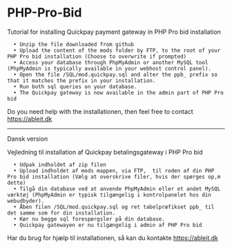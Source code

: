 # PHP-Pro-Bid

Tutorial for installing Quickpay payment gateway in PHP Pro bid installation
      

      • Unzip the file downloaded from github
      • Upload the content of the mods folder by FTP, to the root of your PHP Pro bid installation (Choose to overwrite if prompted)
      • Access your database through PhpMyAdmin or another MySQL tool (PhpMyAdmin is typically available in your webhost control panel).
      • Open the file /SQL/mod.quickpay.sql and alter the ppb_ prefix so that it matches the prefix in your installation.
      • Run both sql queries on your database.
      • The Quickpay gateway is now available in the admin part of PHP Pro bid

Do you need help with the installationen, then feel free to contact https://ableit.dk

_____________________________________________________________________________________________________________________________________________
Dansk version

Vejledning til installation af Quickpay betalingsgateway i PHP Pro bid
      

      • Udpak indholdet af zip filen
      • Upload indholdet af mods mappen, via FTP,  til roden af din PHP Pro bid installation (Vælg at overskrive filer, hvis der spørges op,m dette)
      • Tilgå din database ved at anvende PhpMyAdmin eller et andet MySQL værktøj (PhpMyAdmin er typisk tilgængelig i kontrolpanelet hos din webudbyder).
      • Åben filen /SQL/mod.quickpay.sql og ret tabelpræfikset ppb_ til det samme som for din installation.
      • Kør nu begge sql forespørgsler på din database.
      • Quickpay gatewayen er nu tilgængelig i admin af PHP Pro bid


Har du brug for hjælp til installationen, så kan du kontakte https://ableit.dk
